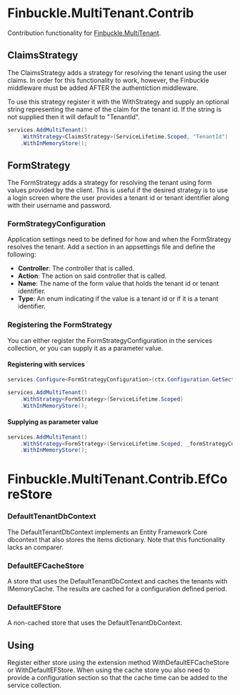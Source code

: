 # Finbuckle.MultiTenant.Contrib
Contribution functionality for [Finbuckle.MultiTenant](https://www.finbuckle.com/MultiTenant).

## ClaimsStrategy
The ClaimsStrategy adds a strategy for resolving the tenant using the user claims.  In
order for this functionality to work, however, the Finbuckle middleware must be added
AFTER the authentiction middleware.

To use this strategy register it with the WithStrategy and supply an optional string
representing the name of the claim for the tenant id.  If the string is not supplied
then it will default to "TenantId".

```cs
services.AddMultiTenant()
    .WithStrategy<ClaimsStrategy>(ServiceLifetime.Scoped, "TenantId")
    .WithInMemoryStore();
```

## FormStrategy
The FormStrategy adds a strategy for resolving the tenant using form values provided 
by the client.  This is useful if the desired strategy is to use a login screen
where the user provides a tenant id or tenant identifier along with their username
and password.

### FormStrategyConfiguration
Application settings need to be defined for how and when the FormStrategy resolves
the tenant.  Add a section in an appsettings file and define the following:
- **Controller**: The controller that is called.
- **Action**: The action on said controller that is called.
- **Name**: The name of the form value that holds the tenant id or tenant identifier.
- **Type**: An enum indicating if the value is a tenant id or if it is a tenant identifier.

### Registering the FormStrategy
You can either register the FormStrategyConfiguration in the services collection, or
you can supply it as a parameter value.

#### Registering with services
```cs
services.Configure<FormStrategyConfiguration>(ctx.Configuration.GetSection("FormStrategyConfiguration"));

services.AddMultiTenant()
    .WithStrategy<FormStrategy>(ServiceLifetime.Scoped)
    .WithInMemoryStore();
``` 

#### Supplying as parameter value
```cs
services.AddMultiTenant()
    .WithStrategy<FormStrategy>(ServiceLifetime.Scoped, _formStrategyConfiguration)
    .WithInMemoryStore();
``` 

# Finbuckle.MultiTenant.Contrib.EfCoreStore

### DefaultTenantDbContext
The DefaultTenantDbContext implements an Entity Framework Core dbcontext
that also stores the items dictionary.  Note that this functionality lacks an 
comparer.

### DefaultEFCacheStore
A store that uses the DefaultTenantDbContext and caches the tenants with IMemoryCache.
The results are cached for a configuration defined period.

### DefaultEFStore
A non-cached store that uses the DefaultTenantDbContext.

## Using
Register either store using the extension method WithDefaultEFCacheStore or 
WithDefaultEFStore.  When using the cache store you also need to provide a 
configuration section so that the cache time can be added to the service collection.